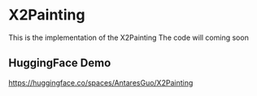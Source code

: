 # X2Painting

This is the implementation of the X2Painting
The code will coming soon

## HuggingFace Demo
https://huggingface.co/spaces/AntaresGuo/X2Painting
